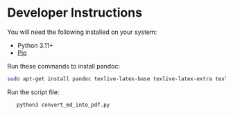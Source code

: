 # Developer Instructions 

You will need the following installed on your system:

- Python 3.11+
- [Pip]( https://pip.pypa.io/en/stable/)

Run these commands to install pandoc:
   ```bash
sudo apt-get install pandoc texlive-latex-base texlive-latex-extra texlive-fonts-recommended texlive-fonts-extra
   ```

Run the script file:

   ```bash
      python3 convert_md_into_pdf.py
   ```